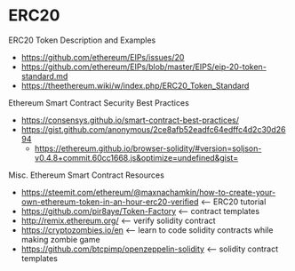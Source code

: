 # ERC20
ERC20 Token Description and Examples

* https://github.com/ethereum/EIPs/issues/20
* https://github.com/ethereum/EIPs/blob/master/EIPS/eip-20-token-standard.md
* https://theethereum.wiki/w/index.php/ERC20_Token_Standard

Ethereum Smart Contract Security Best Practices
* https://consensys.github.io/smart-contract-best-practices/
* https://gist.github.com/anonymous/2ce8afb52eadfc64edffc4d2c30d2694
  * https://ethereum.github.io/browser-solidity/#version=soljson-v0.4.8+commit.60cc1668.js&optimize=undefined&gist=

Misc. Ethereum Smart Contract Resources
* https://steemit.com/ethereum/@maxnachamkin/how-to-create-your-own-ethereum-token-in-an-hour-erc20-verified <-- ERC20 tutorial
* https://github.com/pir8aye/Token-Factory <-- contract templates
* http://remix.ethereum.org/ <-- verify solidity contract
* https://cryptozombies.io/en <-- learn to code solidity contracts while making zombie game
* https://github.com/btcpimp/openzeppelin-solidity <-- solidity contract templates

